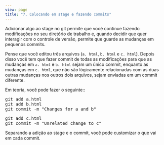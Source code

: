 ```yaml
---
view: page
title: "7. Colocando em stage e fazendo commits"
---
```


<p>Adicionar algo ao stage no git permite que voc&ecirc; continue fazendo modifica&ccedil;&otilde;es no seu diret&oacute;rio de trabalho e, quando decidir que quer interagir com o controle de vers&atilde;o, permite que guarde as mudan&ccedil;as em pequenos commits.</p>

<p>Pense que voc&ecirc; editou tr&ecirc;s arquivos (<code>a. html</code>, <code>b. html</code> e <code>c. html</code>). Depois disso voc&ecirc; tem que fazer commit de todas as modifica&ccedil;&otilde;es para que as mudan&ccedil;as em <code>a. html</code> e <code>b. html</code> sejam um &uacute;nico commit, enquanto as mudan&ccedil;as em <code>c. html</code>, que n&atilde;o s&atilde;o l&oacute;gicamente relacionadas com as duas outras mudan&ccedil;as nos outros dois arquivos, sejam enviadas em um commit diferente.</p>

<p>Em teoria, voc&ecirc; pode fazer o seguinte::</p>

<pre class="instructions">git add a.html
git add b.html
git commit -m "Changes for a and b"</pre>

<pre class="instructions">git add c.html
git commit -m "Unrelated change to c"</pre>

<p>Separando a adi&ccedil;&atilde;o ao stage e o commit, voc&ecirc; pode customizar o que vai em cada commit.</p>
